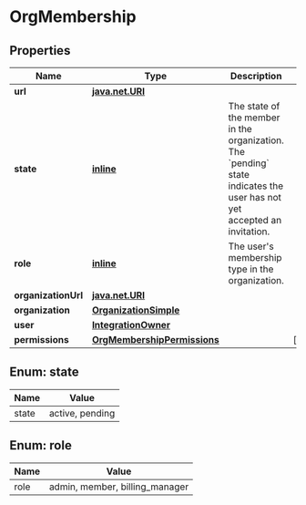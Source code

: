 
# OrgMembership

## Properties
Name | Type | Description | Notes
------------ | ------------- | ------------- | -------------
**url** | [**java.net.URI**](java.net.URI.md) |  | 
**state** | [**inline**](#State) | The state of the member in the organization. The &#x60;pending&#x60; state indicates the user has not yet accepted an invitation. | 
**role** | [**inline**](#Role) | The user&#39;s membership type in the organization. | 
**organizationUrl** | [**java.net.URI**](java.net.URI.md) |  | 
**organization** | [**OrganizationSimple**](OrganizationSimple.md) |  | 
**user** | [**IntegrationOwner**](IntegrationOwner.md) |  | 
**permissions** | [**OrgMembershipPermissions**](OrgMembershipPermissions.md) |  |  [optional]


<a id="State"></a>
## Enum: state
Name | Value
---- | -----
state | active, pending


<a id="Role"></a>
## Enum: role
Name | Value
---- | -----
role | admin, member, billing_manager




